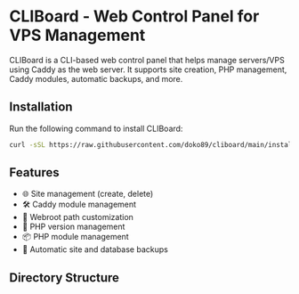 # CLIBoard - Web Control Panel for VPS Management

CLIBoard is a CLI-based web control panel that helps manage servers/VPS using Caddy as the web server. It supports site creation, PHP management, Caddy modules, automatic backups, and more.

## Installation

Run the following command to install CLIBoard:

```bash
curl -sSL https://raw.githubusercontent.com/doko89/cliboard/main/install.sh | sudo bash
```

## Features

- 🌐 Site management (create, delete)
- 🛠️ Caddy module management
- 📂 Webroot path customization
- 🐘 PHP version management
- 📦 PHP module management
- 💾 Automatic site and database backups

## Directory Structure
